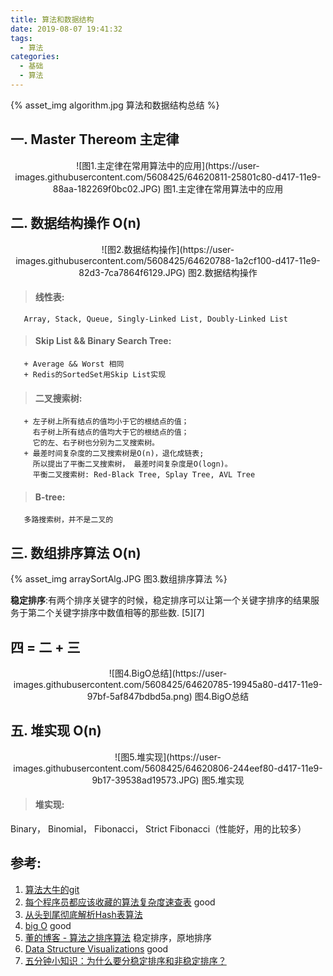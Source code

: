 ```yaml
---
title: 算法和数据结构
date: 2019-08-07 19:41:32
tags:
  - 算法
categories:
  - 基础
  - 算法
---
```


<p hidden></p>
<!-- more -->


{% asset_img  algorithm.jpg  算法和数据结构总结 %}

   
## 一. Master Thereom  主定律
<div style="text-align: center;">
![图1.主定律在常用算法中的应用](https://user-images.githubusercontent.com/5608425/64620811-25801c80-d417-11e9-88aa-182269f0bc02.JPG)
图1.主定律在常用算法中的应用
</div>

## 二. 数据结构操作 O(n)
<div style="text-align: center;">
![图2.数据结构操作](https://user-images.githubusercontent.com/5608425/64620788-1a2cf100-d417-11e9-82d3-7ca7864f6129.JPG)
图2.数据结构操作
</div>

> #### 线性表: 
       Array, Stack, Queue, Singly-Linked List, Doubly-Linked List

> #### Skip List && Binary Search Tree: 
       + Average && Worst 相同
       + Redis的SortedSet用Skip List实现

> #### 二叉搜索树:
       + 左子树上所有结点的值均小于它的根结点的值； 
         右子树上所有结点的值均大于它的根结点的值； 
         它的左、右子树也分别为二叉搜索树。
       + 最差时间复杂度的二叉搜索树是O(n)，退化成链表;
         所以提出了平衡二叉搜索树， 最差时间复杂度是O(logn)。
         平衡二叉搜索树: Red-Black Tree, Splay Tree, AVL Tree

> #### B-tree:
       多路搜索树，并不是二叉的

## 三. 数组排序算法 O(n)
{% asset_img  arraySortAlg.JPG  图3.数组排序算法 %}


**稳定排序**:有两个排序关键字的时候，稳定排序可以让第一个关键字排序的结果服务于第二个关键字排序中数值相等的那些数. [5][7]

## 四 =  二 +  三
<div style="text-align: center;">
![图4.BigO总结](https://user-images.githubusercontent.com/5608425/64620785-19945a80-d417-11e9-97bf-5af847bdbd5a.png)
图4.BigO总结
</div>

## 五. 堆实现 O(n)
<div style="text-align: center;">
![图5.堆实现](https://user-images.githubusercontent.com/5608425/64620806-244eef80-d417-11e9-9b17-39538ad19573.JPG)  
图5.堆实现
</div>

> #### 堆实现:
Binary， Binomial， Fibonacci， Strict Fibonacci（性能好，用的比较多）




## 参考:

1.  [算法大牛的git](https://github.com/julycoding/The-Art-Of-Programming-By-July)
2.  [每个程序员都应该收藏的算法复杂度速查表](http://www.codeceo.com/article/algorithm-complexity-table.html) good
3.  [从头到尾彻底解析Hash表算法](https://yq.aliyun.com/articles/38838)
4.  [big O](https://www.bigocheatsheet.com/) good
5.  [董的博客 - 算法之排序算法](http://dongxicheng.org/structure/sort/)   稳定排序，原地排序
6.  [Data Structure Visualizations](https://www.cs.usfca.edu/~galles/visualization/Algorithms.html)  good
7.  [五分钟小知识：为什么要分稳定排序和非稳定排序？](https://mp.weixin.qq.com/s/UuMzvp3hoqRx5j4slvpPUw)









